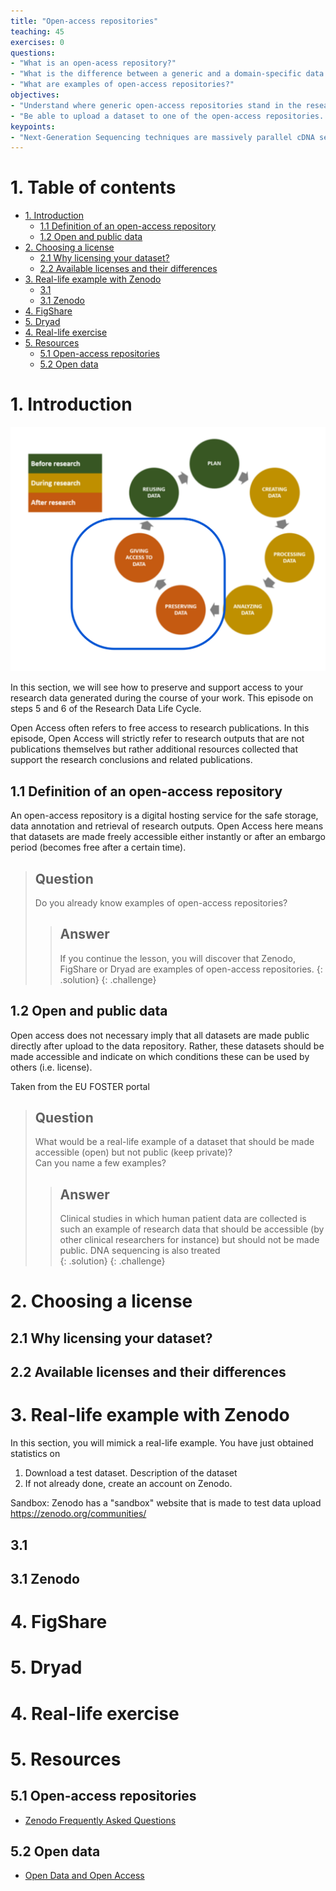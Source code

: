 ```yaml
---
title: "Open-access repositories"
teaching: 45
exercises: 0 
questions:
- "What is an open-acess repository?"
- "What is the difference between a generic and a domain-specific data repository?"
- "What are examples of open-access repositories?"
objectives:
- "Understand where generic open-access repositories stand in the research data life cycle."
- "Be able to upload a dataset to one of the open-access repositories. "
keypoints:
- "Next-Generation Sequencing techniques are massively parallel cDNA sequencing."
---
```


# 1. Table of contents

<!-- MarkdownTOC autolink="True" -->

- [1. Introduction](#1-introduction)
    - [1.1 Definition of an open-access repository](#11-definition-of-an-open-access-repository)
    - [1.2 Open and public data](#12-open-and-public-data)
- [2. Choosing a license](#2-choosing-a-license)
    - [2.1 Why licensing your dataset?](#21-why-licensing-your-dataset)
    - [2.2 Available licenses and their differences](#22-available-licenses-and-their-differences)
- [3. Real-life example with Zenodo](#3-real-life-example-with-zenodo)
    - [3.1](#31)
    - [3.1 Zenodo](#31-zenodo)
- [4. FigShare](#4-figshare)
- [5. Dryad](#5-dryad)
- [4. Real-life exercise](#4-real-life-exercise)
- [5. Resources](#5-resources)
    - [5.1 Open-access repositories](#51-open-access-repositories)
    - [5.2 Open data](#52-open-data)

<!-- /MarkdownTOC -->

# 1. Introduction

<img src="../img/04.research-data-cycle-highlighted.png" width="600px">

In this section, we will see how to preserve and support access to your research data generated during the course of your work. 
This episode on steps 5 and 6 of the Research Data Life Cycle. 

Open Access often refers to free access to research publications. In this episode, Open Access will strictly refer to research outputs that are not publications themselves but rather additional resources collected that support the research conclusions and related publications. 

## 1.1 Definition of an open-access repository

An open-access repository is a digital hosting service for the safe storage, data annotation and retrieval of research outputs. 
Open Access here means that datasets are made freely accessible either instantly or after an embargo period (becomes free after a certain time). 

> ## Question
> Do you already know examples of open-access repositories? 
> > ## Answer
> > If you continue the lesson, you will discover that Zenodo, FigShare or Dryad are examples of open-access repositories. 
> {: .solution}
{: .challenge}

## 1.2 Open and public data
Open access does not necessary imply that all datasets are made public directly after upload to the data repository. Rather, these datasets should be made accessible and indicate on which conditions these can be used by others (i.e. license).    

Taken from the EU FOSTER portal

> ## Question
> What would be a real-life example of a dataset that should be made accessible (open) but not public (keep private)?   
> Can you name a few examples?
> > ## Answer
> > Clinical studies in which human patient data are collected is such an example of research data that should be accessible (by other clinical researchers for instance) but should not be made public.
> > DNA sequencing is also treated  
> {: .solution}
{: .challenge}

# 2. Choosing a license

## 2.1 Why licensing your dataset? 

## 2.2 Available licenses and their differences

# 3. Real-life example with Zenodo

In this section, you will mimick a real-life example. You have just obtained statistics on 

1. Download a test dataset. Description of the dataset
2. If not already done, create an account on Zenodo. 

Sandbox: Zenodo has a "sandbox" website that is made to test data upload 
https://zenodo.org/communities/



## 3.1 

## 3.1 Zenodo

# 4. FigShare

# 5. Dryad

# 4. Real-life exercise


# 5. Resources

## 5.1 Open-access repositories
- [Zenodo Frequently Asked Questions](https://help.zenodo.org/)


## 5.2 Open data
- [Open Data and Open Access](https://training.parthenos-project.eu/sample-page/manage-improve-and-open-up-your-research-and-data/open-data-open-access-and-open-science/)